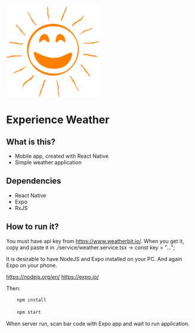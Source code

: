 <img src="https://github.com/aleksandar9999a/experience-weather-react/blob/master/assets/icon.png" width="250" />

# Experience Weather

## What is this?
* Mobile app, created with React Native
* Simple weather application

## Dependencies
* React Native
* Expo
* RxJS

## How to run it?

You must have api key from https://www.weatherbit.io/. When you get it, copy and paste it in ./service/weather.service.tsx -> const key = "...";

It is desirable to have NodeJS and Expo installed on your PC. And again Expo on your phone.

https://nodejs.org/en/
https://expo.io/

Then: 

```bash
    npm install

    npm start
```

When server run, scan bar code with Expo app and wait to run application.
